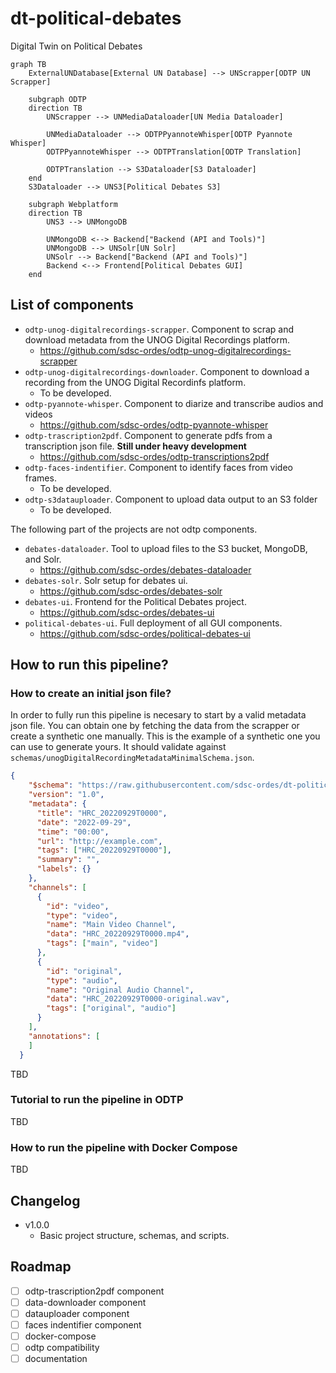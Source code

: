 # dt-political-debates
Digital Twin on Political Debates

``` mermaid
graph TB
    ExternalUNDatabase[External UN Database] --> UNScrapper[ODTP UN Scrapper]

    subgraph ODTP
    direction TB
        UNScrapper --> UNMediaDataloader[UN Media Dataloader]

        UNMediaDataloader --> ODTPPyannoteWhisper[ODTP Pyannote Whisper]
        ODTPPyannoteWhisper --> ODTPTranslation[ODTP Translation]

        ODTPTranslation --> S3Dataloader[S3 Dataloader]
    end
    S3Dataloader --> UNS3[Political Debates S3]

    subgraph Webplatform
    direction TB
        UNS3 --> UNMongoDB

        UNMongoDB <--> Backend["Backend (API and Tools)"]
        UNMongoDB --> UNSolr[UN Solr]
        UNSolr --> Backend["Backend (API and Tools)"]
        Backend <--> Frontend[Political Debates GUI]
    end
```

## List of components

- `odtp-unog-digitalrecordings-scrapper`. Component to scrap and download metadata from the UNOG Digital Recordings platform. 
    - https://github.com/sdsc-ordes/odtp-unog-digitalrecordings-scrapper
- `odtp-unog-digitalrecordings-downloader`. Component to download a recording from the UNOG Digital Recordinfs platform.
    - To be developed. 
- `odtp-pyannote-whisper`. Component to diarize and transcribe audios and videos
    - https://github.com/sdsc-ordes/odtp-pyannote-whisper
- `odtp-trascription2pdf`. Component to generate pdfs from a transcription json file. **Still under heavy development**
    - https://github.com/sdsc-ordes/odtp-transcriptions2pdf
- `odtp-faces-indentifier`. Component to identify faces from video frames.
    - To be developed. 
- `odtp-s3datauploader`. Component to upload data output to an S3 folder
    - To be developed. 

The following part of the projects are not odtp components.
- `debates-dataloader`. Tool to upload files to the S3 bucket, MongoDB, and Solr.
    - https://github.com/sdsc-ordes/debates-dataloader
- `debates-solr`. Solr setup for debates ui.
    - https://github.com/sdsc-ordes/debates-solr
- `debates-ui`. Frontend for the Political Debates project. 
    - https://github.com/sdsc-ordes/debates-ui
- `political-debates-ui`. Full deployment of all GUI components.
    - https://github.com/sdsc-ordes/political-debates-ui


## How to run this pipeline?

### How to create an initial json file?

In order to fully run this pipeline is necesary to start by a valid metadata json file. You can obtain one by fetching the data from the scrapper or create a synthetic one manually. This is the example of a synthetic one you can use to generate yours. It should validate against `schemas/unogDigitalRecordingMetadataMinimalSchema.json`. 

``` json
{
    "$schema": "https://raw.githubusercontent.com/sdsc-ordes/dt-political-debates/refs/heads/main/schemas/unogDigitalRecordingMetadataMinimalSchema.json",
    "version": "1.0",
    "metadata": {
      "title": "HRC_20220929T0000",
      "date": "2022-09-29",
      "time": "00:00",
      "url": "http://example.com",
      "tags": ["HRC_20220929T0000"],
      "summary": "",
      "labels": {}
    },
    "channels": [
      {
        "id": "video",
        "type": "video",
        "name": "Main Video Channel",
        "data": "HRC_20220929T0000.mp4",
        "tags": ["main", "video"]
      },
      {
        "id": "original",
        "type": "audio",
        "name": "Original Audio Channel",
        "data": "HRC_20220929T0000-original.wav",
        "tags": ["original", "audio"]
      }
    ],
    "annotations": [
    ]
  }
```

TBD

### Tutorial to run the pipeline in ODTP

TBD

### How to run the pipeline with Docker Compose

TBD

## Changelog

- v1.0.0
    - Basic project structure, schemas, and scripts. 

## Roadmap

- [ ] odtp-trascription2pdf component
- [ ] data-downloader component
- [ ] datauploader component
- [ ] faces indentifier component
- [ ] docker-compose 
- [ ] odtp compatibility
- [ ] documentation